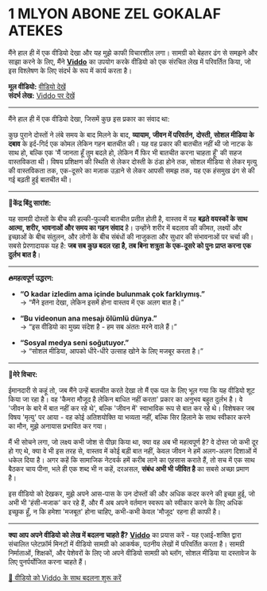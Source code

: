 # 1 MLYON ABONE ZEL GOKALAF ATEKES

मैंने हाल ही में एक वीडियो देखा और यह मुझे काफी विचारशील लगा। सामग्री को बेहतर ढंग से समझने और साझा करने के लिए, मैंने **[Viddo](https://viddo.pro/)** का उपयोग करके वीडियो को एक संरचित लेख में परिवर्तित किया, जो इस विश्लेषण के लिए संदर्भ के रूप में कार्य करता है।

**मूल वीडियो:** [वीडियो देखें](https://www.youtube.com/watch?v=EGKPeL4YxZA)  
**संदर्भ लेख:** [Viddo पर देखें](https://viddo.pro/zh/video-result/0d6a8c91-bbfb-4cae-9993-ceca9fb7e854)

---

मैंने हाल ही में एक वीडियो देखा, जिसमें कुछ इस प्रकार का संवाद था:

कुछ पुराने दोस्तों ने लंबे समय के बाद मिलने के बाद, **व्यायाम, जीवन में परिवर्तन, दोस्ती, सोशल मीडिया के दबाव** के इर्द-गिर्द एक कोमल लेकिन गहन बातचीत की। यह वह प्रकार की बातचीत नहीं थी जो नाटक के साथ हो, बल्कि एक 'मैं जानता हूँ तुम बदले हो, लेकिन मैं फिर भी बातचीत करना चाहता हूँ' की सहज वास्तविकता थी। विषय प्रशिक्षण की स्थिति से लेकर दोस्ती के ठंडा होने तक, सोशल मीडिया से लेकर मृत्यु की वास्तविकता तक, एक-दूसरे का मज़ाक उड़ाने से लेकर आपसी समझ तक, यह एक हंसमुख ढंग से की गई बढ़ती हुई बातचीत थी।

---

**🌟केंद्र बिंदु सारांश:**

यह सामग्री दोस्तों के बीच की हल्की-फुल्की बातचीत प्रतीत होती है, वास्तव में यह **बढ़ते वयस्कों के साथ आत्मा, शरीर, भावनाओं और समय का गहन संवाद** है। उन्होंने शरीर में बदलाव की कीमत, लक्ष्यों और इच्छाओं के बीच संतुलन, और लोगों के बीच संबंधों की नाजुकता और सुधार की संभावनाओं पर चर्चा की। सबसे प्रेरणादायक यह है: **जब सब कुछ बदल रहा है, तब बिना शत्रुता के एक-दूसरे को पुनः प्राप्त करना एक दुर्लभ बात है**।

---

**🔥महत्वपूर्ण उद्धरण:**

- **“O kadar izledim ama içinde bulunmak çok farklıymış.”**  
  → “मैंने इतना देखा, लेकिन इसमें होना वास्तव में एक अलग बात है।”

- **“Bu videonun ana mesajı ölümlü dünya.”**  
  → “इस वीडियो का मुख्य संदेश है - हम सब अंततः मरने वाले हैं।”

- **“Sosyal medya seni soğutuyor.”**  
  → “सोशल मीडिया, आपको धीरे-धीरे उत्साह खोने के लिए मजबूर करता है।”

---

**🧠मेरे विचार:**

ईमानदारी से कहूं तो, जब मैंने उन्हें बातचीत करते देखा तो मैं एक पल के लिए भूल गया कि यह वीडियो शूट किया जा रहा है। वह 'कैमरा मौजूद है लेकिन बाधित नहीं करता' प्रकार का अनुभव बहुत दुर्लभ है। वे 'जीवन के बारे में बात नहीं कर रहे थे', बल्कि 'जीवन में' स्वाभाविक रूप से बात कर रहे थे। विशेषकर जब विषय 'मृत्यु' पर आया - वह कोई अतिशयोक्ति या भव्यता नहीं, बल्कि सिर हिलाने के साथ स्वीकार करने का मौन, मुझे अनायास प्रभावित कर गया।

मैं भी सोचने लगा, जो लक्ष्य कभी जोश से पीछा किया था, क्या वह अब भी महत्वपूर्ण है? वे दोस्त जो कभी दूर हो गए थे, क्या वे भी इस तरह से, वास्तव में कोई बड़ी बात नहीं, केवल जीवन ने हमें अलग-अलग दिशाओं में धकेल दिया है। अगर कहें कि सामाजिक नेटवर्क हमें करीब लाने का एहसास कराते हैं, तो सच में एक साथ बैठकर चाय पीना, भले ही एक शब्द भी न कहें, दरअसल, **संबंध अभी भी जीवित है** का सबसे अच्छा प्रमाण है।

इस वीडियो को देखकर, मुझे अपने आस-पास के उन दोस्तों की और अधिक कदर करने की इच्छा हुई, जो अभी भी 'हंसी-मजाक' कर रहे हैं, और मैं अब अपने वर्तमान स्वरूप को स्वीकार करने के लिए अधिक इच्छुक हूँ, न कि हमेशा 'मजबूत' होना चाहिए, कभी-कभी केवल 'मौजूद' रहना ही काफी है।

---

**क्या आप अपने वीडियो को लेख में बदलना चाहते हैं?** **[Viddo](https://viddo.pro/)** का प्रयास करें - यह एआई-शक्ति द्वारा संचालित प्लेटफ़ॉर्म मिनटों में वीडियो सामग्री को आकर्षक, पठनीय लेखों में परिवर्तित करता है। सामग्री निर्माताओं, शिक्षकों, और पेशेवरों के लिए जो अपने वीडियो सामग्री को ब्लॉग, सोशल मीडिया या दस्तावेज के लिए पुनर्पर्योजित करना चाहते हैं।

[🚀 वीडियो को Viddo के साथ बदलना शुरू करें](https://viddo.pro/)
